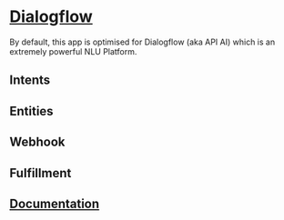 # [Dialogflow](https://dialogflow.com/)

By default, this app is optimised for Dialogflow (aka API AI) which is an extremely powerful NLU Platform.


## Intents


## Entities


## Webhook


## Fulfillment


## [Documentation](https://cloud.google.com/dialogflow/docs)
